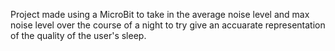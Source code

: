 Project made using a MicroBit to take in the average noise level and max noise level over the course of a night to try give an accuarate representation of the quality of the user's sleep.
